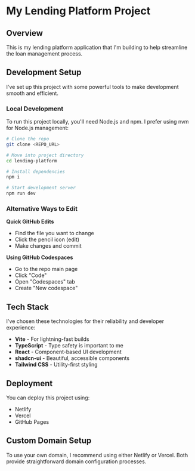 # My Lending Platform Project

## Overview
This is my lending platform application that I'm building to help streamline the loan management process.

## Development Setup

I've set up this project with some powerful tools to make development smooth and efficient.

### Local Development
To run this project locally, you'll need Node.js and npm. I prefer using nvm for Node.js management:

```sh
# Clone the repo
git clone <REPO_URL>

# Move into project directory
cd lending-platform

# Install dependencies
npm i

# Start development server
npm run dev
```

### Alternative Ways to Edit

**Quick GitHub Edits**
- Find the file you want to change
- Click the pencil icon (edit)
- Make changes and commit

**Using GitHub Codespaces**
- Go to the repo main page
- Click "Code"
- Open "Codespaces" tab
- Create "New codespace"

## Tech Stack

I've chosen these technologies for their reliability and developer experience:

- **Vite** - For lightning-fast builds
- **TypeScript** - Type safety is important to me
- **React** - Component-based UI development
- **shadcn-ui** - Beautiful, accessible components
- **Tailwind CSS** - Utility-first styling

## Deployment

You can deploy this project using:
- Netlify
- Vercel
- GitHub Pages

## Custom Domain Setup

To use your own domain, I recommend using either Netlify or Vercel. Both provide straightforward domain configuration processes.
